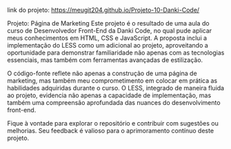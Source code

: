 link do projeto: https://meugit204.github.io/Projeto-10-Danki-Code/

Projeto: Página de Marketing
Este projeto é o resultado de uma aula do curso de Desenvolvedor Front-End da Danki Code, no qual pude aplicar meus conhecimentos em HTML, CSS e JavaScript. A proposta inclui a implementação do LESS como um adicional ao projeto, aproveitando a oportunidade para demonstrar familiaridade não apenas com as tecnologias essenciais, mas também com ferramentas avançadas de estilização.

O código-fonte reflete não apenas a construção de uma página de marketing, mas também meu comprometimento em colocar em prática as habilidades adquiridas durante o curso. O LESS, integrado de maneira fluida ao projeto, evidencia não apenas a capacidade de implementação, mas também uma compreensão aprofundada das nuances do desenvolvimento front-end.

Fique à vontade para explorar o repositório e contribuir com sugestões ou melhorias. Seu feedback é valioso para o aprimoramento contínuo deste projeto.
